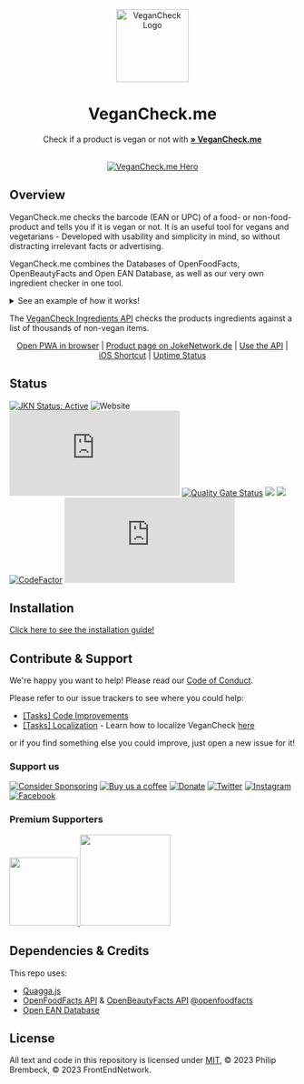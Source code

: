 <div align="center">
<img width="128px" src="https://user-images.githubusercontent.com/4144601/233675806-32769506-f311-416b-80f4-2e8aff0a85a9.svg" alt="VeganCheck Logo">

# VeganCheck.me

Check if a product is vegan or not with <a href="https://vegancheck.me"><strong>» VeganCheck.me</strong></a>

<br/>
<a href="https://vegancheck.me"><img src="https://user-images.githubusercontent.com/4144601/233676587-c0b1f89a-9e1f-49f9-b4b9-fdbf1e592f5f.png" alt="VeganCheck.me Hero" align="center"></a>
</div>

## Overview
VeganCheck.me checks the barcode (EAN or UPC) of a food- or non-food-product and tells you if it is vegan or not. It is an useful tool for vegans and vegetarians - Developed with usability and simplicity in mind, so without distracting irrelevant facts or advertising.
	
VeganCheck.me combines the Databases of OpenFoodFacts, OpenBeautyFacts and Open EAN Database, as well as our very own ingredient checker in one tool. 
<details>
  <summary>See an example of how it works!</summary>
  <img src="https://user-images.githubusercontent.com/4144601/198900839-8dc58d58-fdb8-48b6-93e4-a4662ae64954.mov" width="300">
  <img src="https://user-images.githubusercontent.com/4144601/198900861-49ef1a5f-0663-4d73-b72d-d147cddaabd3.MP4" width="300">
</details>	

	
The [VeganCheck Ingredients API](https://github.com/frontendnetwork/VeganCheck.me-API) checks the products ingredients against a list of thousands of non-vegan items.

<p align="center">
<a href="https://vegancheck.me">Open PWA in browser</a> | <a href="https://jokenetwork.de/#projects">Product page on JokeNetwork.de</a> | <a href="https://jokenetwork.de/vegancheck-api">Use the API</a> | <a href="https://shareshortcuts.com/shortcuts/2224-vegancheck.html">iOS Shortcut</a> | <a href="https://stats.uptimerobot.com/LY1gRuP5j6">Uptime Status</a>
</p>

## Status
<a href="https://jokenetwork.de/badges"><img alt="JKN Status: Active" src="https://jokenetwork.de/assets/img/gitstatus/active.svg"></a>
![Website](https://img.shields.io/website?down_color=red&down_message=down&up_color=green&up_message=up&url=https%3A%2F%2Fvegancheck.me)
![Mozilla HTTP Observatory Grade](https://img.shields.io/mozilla-observatory/grade-score/vegancheck.me?publish)
<a href="https://sonarcloud.io/summary/new_code?id=JokeNetwork_vegancheck.me"><img alt="Quality Gate Status" src="https://sonarcloud.io/api/project_badges/measure?project=JokeNetwork_vegancheck.me&metric=alert_status"></a>
<a href="https://codeclimate.com/github/frontendnetwork/vegancheck.me/maintainability"><img src="https://api.codeclimate.com/v1/badges/3e4c87c9f6b92b9e13b5/maintainability" /></a>
<a href="https://www.codacy.com/gh/frontendnetwork/vegancheck.me/dashboard?utm_source=github.com&amp;utm_medium=referral&amp;utm_content=JokeNetwork/vegancheck.me&amp;utm_campaign=Badge_Grade"><img src="https://app.codacy.com/project/badge/Grade/88f4f14676db4160881af922125245d7"/></a>
[![CodeFactor](https://www.codefactor.io/repository/github/frontendnetwork/vegancheck.me/badge)](https://www.codefactor.io/repository/github/frontendnetwork/vegancheck.me)
![GitHub language count](https://img.shields.io/github/languages/count/frontendnetwork/vegancheck.me)

	
## Installation
[Click here to see the installation guide!](https://frontendnetwork.github.io/vegancheck.me/)

## Contribute & Support
We're happy you want to help! Please read our [Code of Conduct](https://github.com/frontendnetwork/vegancheck.me/blob/main/CODE_OF_CONDUCT.md).

Please refer to our issue trackers to see where you could help: 
- [[Tasks] Code Improvements](https://github.com/frontendnetwork/vegancheck.me/issues/52)
- [[Tasks] Localization](https://github.com/frontendnetwork/vegancheck.me/issues/59) - Learn how to localize VeganCheck [here](https://frontendnetwork.github.io/vegancheck.me/localization)

or if you find something else you could improve, just open a new issue for it!

### Support us
<a href="https://github.com/sponsors/philipbrembeck"><img src="https://img.shields.io/badge/Sponsor%20on%20GitHub-white.svg?logo=githubsponsors" alt="Consider Sponsoring"></a>
<a href="https://ko-fi.com/vegancheck"><img src="https://img.shields.io/badge/Buy%20us%20a%20coffee-white.svg?logo=kofi" alt="Buy us a coffee"></a>
<a href="https://www.paypal.com/donate/?hosted_button_id=J7TEA8GBPN536"><img src="https://shields.io/badge/Donate%20with%20PayPal-blue?style=flat&logo=Paypal" alt="Donate"></a> <a href="https://veganism.social/@vegancheck" rel="me"><img src="https://img.shields.io/twitter/url?label=@vegancheck@veganism.social&logo=mastodon&logoColor=grey&url=https%3A%2F%2Ftwitter.com%2Fvegancheckme" alt="Twitter"></a> 
<a href="https://instagram.com/vegancheck.me"><img src="https://img.shields.io/twitter/url?label=vegancheck.me&logo=instagram&logoColor=grey&url=https%3A%2F%2Finstagram.com%2Fvegancheck.me" alt="Instagram"></a>
<a href="https://fb.me/vegancheck.me"><img src="https://img.shields.io/twitter/url?label=vegancheck.me&logo=facebook&logoColor=grey&url=https%3A%2F%2Ffb.me%2Fvegancheck.me" alt="Facebook"></a> 

### Premium Supporters
<a href="https://veganism.social/@mvtracing">
	<picture>
	  <source srcset="https://user-images.githubusercontent.com/4144601/218593453-28333f8a-3e24-46d2-8bc9-856eb2e4a390.png" media="(prefers-color-scheme: dark)" width="120">
	  <img src="https://user-images.githubusercontent.com/4144601/218593448-cde11d35-97ec-498d-8aa9-6613ed5471bd.png" width="120">
	</picture>
</a>

<a href="https://philip.media">
	<picture>
	  <source srcset="https://user-images.githubusercontent.com/4144601/218594015-e28f4b94-c6ac-4ad7-842f-83296adc9d74.svg" media="(prefers-color-scheme: dark)" width="160">
	  <img src="https://user-images.githubusercontent.com/4144601/218594012-3a5968bc-5145-4f7a-aeed-e411164ddb71.svg" width="160">
	</picture>
</a>

## Dependencies & Credits 

This repo uses:
* [Quagga.js](https://serratus.github.io/quaggaJS/)
* [OpenFoodFacts API](https://openfoodfacts.org/) & [OpenBeautyFacts API](https://openbeautyfacts.org/) [@openfoodfacts](https://github.com/openfoodfacts)
* [Open EAN Database](https://opengtindb.org)

## License

All text and code in this repository is licensed under [MIT](https://github.com/frontendnetwork/VeganCheck.me/blob/main/LICENSE), © 2023 Philip Brembeck, © 2023 FrontEndNetwork.
